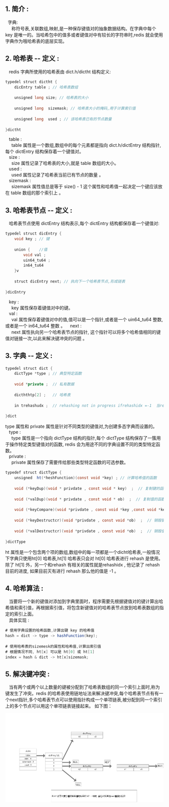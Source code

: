 ## 1. 简介 : 
&nbsp;&nbsp;字典:    
&nbsp;&nbsp;&nbsp;&nbsp; 称符号表,关联数组,映射,是一种保存键值对的抽象数据结构。在字典中每个 key 是唯一的。当哈希包中的值多或者键值对中有较长的字符串时,redis 就会使用字典作为哦哈希表的底层实现。

## 2. 哈希表 -- 定义 : 
&nbsp;&nbsp; redis 字典所使用的哈希表由 dict.h/dictht 结构定义:
```java
typedel struct dictht {
    dicEntry table ; // 哈希表数组

    unsigned long size; // 哈希表的大小

    unsigned long  sizemask; // 哈希表大小的掩码,用于计算索引值

    unsigned long  used ; // 该哈希表已有的节点数量

}dictht
```
&nbsp;&nbsp; table :   
&nbsp;&nbsp;&nbsp;&nbsp; table 属性是一个数组,数组中的每个元素都是指向 dict.h/dictEntry 结构指针,每个 dictEntry 结构保存着一个键值对。   
&nbsp;&nbsp; size :   
&nbsp;&nbsp;&nbsp;&nbsp; size 属性记录了哈希表的大小,就是 table 数组的大小。  
&nbsp;&nbsp; used :   
&nbsp;&nbsp;&nbsp;&nbsp; used 属性记录了哈希表当前已有节点的数量 。     
&nbsp;&nbsp; sizemask :   
&nbsp;&nbsp;&nbsp;&nbsp; sizemask 属性值总是等于 size() - 1 这个属性和哈希值一起决定一个键应该放在 table 数组的那个索引上 。     


## 3. 哈希表节点 -- 定义 : 
&nbsp;&nbsp; 哈希表节点使用 dictEntry 结构表示,每个 dictEntry 结构都保存着一个键值对:
```java
typedel struct dicEntry {
    void key ; // 键

    union {    //值
        void val ;
        uin64_tu64 ;
        in64_tu64
    }v

    struct dicEntry next; // 执向下一个哈希表节点,形成链表

}dicEntry
```
&nbsp;&nbsp; key :   
&nbsp;&nbsp;&nbsp;&nbsp; key 属性保存着键值对中的键。      
&nbsp;&nbsp; val :   
&nbsp;&nbsp;&nbsp;&nbsp; val 属性保存着键值对中的值,值可以是一个指针,或者是一个   uin64_tu64 整数, 或者是一个   in64_tu64 整数 。
&nbsp;&nbsp; next :     
&nbsp;&nbsp;&nbsp;&nbsp; next 属性执向另一个哈希表节点的指针, 这个指针可以将多个哈希值相同的键值对链接一次,以此来解决键冲突的问题 。   

## 3. 字典 -- 定义 : 
```java
typedel struct dict {
    dictType *type ; // 典型特定函数

    void *private ;  // 私有数据

    dicththtp[2] ;   // 哈希表

    in trehashudx ;  // rehashing not in progress ifrehashidx =-1  当rehash不在进时,值为 -1

}dict
```
type 属性和 private 属性是针对不同类型的键值对,为创建多态字典而设置的。   
&nbsp;&nbsp; type :   
&nbsp;&nbsp;&nbsp;&nbsp; type 属性是一个指向 dictType 结构的指针,每个 dictType 结构保存了一簇用于操作特定类型键值对的函数, redis 会为用途不同的字典设置不同的类型特定函数。       
&nbsp;&nbsp; private :      
&nbsp;&nbsp;&nbsp;&nbsp; private 属性保存了需要传给那些类型特定函数的可选参数。  
```java
typedef struct dictType {
    unsigned  ht(*heshFunction)(const void *key) ; // 计算哈希值的函数

    void (*keyDup)(void * privdate , const void * key)  ;  // 复制键的函数
    
    void (*valDup)(void * privdate , const void * ob)  ;  // 复制值的函数

    void (*keyCompare)(void *privdate , const void *key ,const void *key2)  ;  // 对比键的函数

    void (*keyDestructcr)(void *privdate , const void *ob)  ;  // 销毁键函数

    void (*valDestructcr)(void *privdate , const void *ob)  ;  // 销毁值ht函数

}dictType
```
ht 属性是一个包含两个项的数组,数组中的每一项都是一个dicht哈希表,一般情况下字典只使用ht[0] 哈希表,ht[1] 哈希表只会对 ht[0]  哈希表进行 rehash 是使用。除了 ht[1] 外，另一个和rehash 有相关的属性就是rehashidx , 他记录了 rehash 目前的进度, 如果目前灭有进行 rehash 那么他的值是  -1 。    


## 4. 哈希算法 : 
&nbsp;&nbsp;  当要将一个新的键值对添加到字典里面时，程序需要先根据键值对的键计算出哈希值和索引值，再根据索引值，将包含新键值对的哈希表节点放到哈希表数组的指定的索引上面。    
&nbsp;&nbsp;  具体实现 :
```java
# 使用字典设置的哈希函数,计算出键 key 的哈希值
hash = dict -> type -> hashFunction(key);

# 使用哈希表的sizemesk的属性和哈希值,计算出索引值
# 根据情况不同, ht[x] 可以是 ht[0] 或 ht[1]
index = hash & dict -> ht[x]sizemask;

```

## 5. 解决键冲突 : 
&nbsp;&nbsp;  当有两个或两个以上数量的键被分配到了哈希表数组的同一个索引上面时,称为键发生了冲突。redis 的哈希表使用链地址法来解决键冲突,每个哈希表节点有有一个next指针,多个哈希表节点可以使用指针构成一个单项链表,被分配到同一个索引上的多个节点可以用这个单项链表链接起来。 如下图： 

![avatar](./static/键值对冲突.png
)